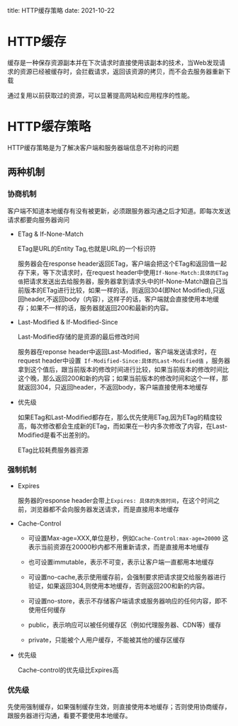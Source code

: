title: HTTP缓存策略
date: 2021-10-22

# HTTP缓存

缓存是一种保存资源副本并在下次请求时直接使用该副本的技术，当Web发现请求的资源已经被缓存时，会拦截请求，返回该资源的拷贝，而不会去服务器重新下载

通过复用以前获取过的资源，可以显著提高网站和应用程序的性能。

# HTTP缓存策略

HTTP缓存策略是为了解决客户端和服务器端信息不对称的问题

## 两种机制

### 协商机制

客户端不知道本地缓存有没有被更新，必须跟服务器沟通之后才知道。即每次发送请求都要向服务器询问

- ETag & If-None-Match

    ETag是URL的Entity Tag,也就是URL的一个标识符

    服务器会在response header返回ETag，客户端会把这个ETag和返回值一起存下来，等下次请求时，在request header中使用`If-None-Match:具体的ETag值`把请求发送出去给服务器，服务器拿到请求头中的If-None-Match跟自己当前版本的ETag进行比较，如果一样的话，则返回304(即Not Modified),只返回header,不返回body（内容），这样子的话，客户端就会直接使用本地缓存；如果不一样的话，服务器就返回200和最新的内容。

- Last-Modified & If-Modified-Since

    Last-Modified存储的是资源的最后修改时间

    服务器在reponse header中返回Last-Modified，客户端发送请求时，在request header中设置`
If-Modified-Since:具体的Last-Modified值` ，服务器拿到这个值后，跟当前版本的修改时间进行比较，如果当前版本的修改时间比这个晚，那么返回200和新的内容；如果当前版本的修改时间和这个一样，那就返回304，只返回header，不返回body，客户端直接使用本地缓存

- 优先级

    如果ETag和Last-Modified都存在，那么优先使用ETag,因为ETag的精度较高，每次修改都会生成新的ETag，而如果在一秒内多次修改了内容，在Last-Modified是看不出差别的。

    ETag比较耗费服务器资源

### 强制机制

- Expires

    服务器的response header会带上`Expires: 具体的失效时间`，在这个时间之前，浏览器都不会向服务器发送请求，而是直接用本地缓存

- Cache-Control

    - 可设置Max-age=XXX,单位是秒，例如`Cache-Control:max-age=20000` 这表示当前资源在20000秒内都不用重新请求，而是直接用本地缓存

    - 也可设置immutable，表示不可变，表示让客户端一直都用本地缓存

    - 可设置no-cache,表示使用缓存前，会强制要求把请求提交给服务器进行验证，如果返回304,则使用本地缓存，否则返回200和新的内容。

    - 可设置no-store，表示不存储客户端请求或服务器响应的任何内容，即不使用任何缓存

    - public，表示响应可以被任何缓存区（例如代理服务器、CDN等）缓存

    - private，只能被个人用户缓存，不能被其他的缓存区缓存

- 优先级

    Cache-control的优先级比Expires高

### 优先级

先使用强制缓存，如果强制缓存生效，则直接使用本地缓存；否则使用协商缓存，跟服务器进行沟通，看要不要使用本地缓存。
